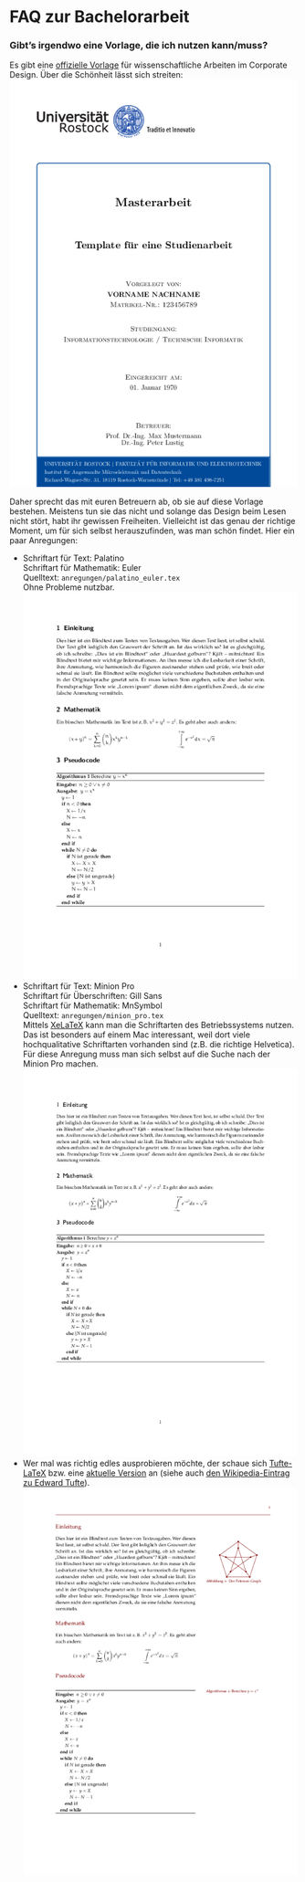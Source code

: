# FAQ zur Bachelorarbeit

### Gibt’s irgendwo eine Vorlage, die ich nutzen kann/muss?

Es gibt eine [offizielle Vorlage](https://www.uni-rostock.de/universitaet/uni-gestern-und-heute/corporate-design/vorlagen/vorlagen-fuer-wiss-arbeiten/) für wissenschaftliche Arbeiten im Corporate Design. Über die Schönheit lässt sich streiten:  
![Titelseite der LaTeX-Vorlage der Uni](bilder/Vorlage_Titelseite.png)

Daher sprecht das mit euren Betreuern ab, ob sie auf diese Vorlage bestehen. Meistens tun sie das nicht und solange das Design beim Lesen nicht stört, habt ihr gewissen Freiheiten. Vielleicht ist das genau der richtige Moment, um für sich selbst herauszufinden, was man schön findet. Hier ein paar Anregungen:

* Schriftart für Text: Palatino  
  Schriftart für Mathematik: Euler  
  Quelltext: `anregungen/palatino_euler.tex`  
  Ohne Probleme nutzbar.  
  ![Palatino und Euler](bilder/palatino_euler.png)
* Schriftart für Text: Minion Pro  
  Schriftart für Überschriften: Gill Sans  
  Schriftart für Mathematik: MnSymbol  
  Quelltext: `anregungen/minion_pro.tex`  
  Mittels [XeLaTeX](https://de.wikipedia.org/wiki/XeTeX) kann man die Schriftarten des Betriebssystems nutzen. Das ist besonders auf einem Mac interessant, weil dort viele hochqualitative Schriftarten vorhanden sind (z.B. die richtige Helvetica). Für diese Anregung muss man sich selbst auf die Suche nach der Minion Pro machen.  
  ![Minion Pro und Gill Sans](bilder/minion_pro.png)
* Wer mal was richtig edles ausprobieren möchte, der schaue sich [Tufte-LaTeX](https://tufte-latex.github.io/tufte-latex/) bzw. eine [aktuelle Version](https://github.com/cbettinger/tufte-lovecraft-latex) an (siehe auch [den Wikipedia-Eintrag zu Edward Tufte](https://de.wikipedia.org/wiki/Edward_Tufte)).  
  ![Tufte mit Palatino](bilder/tufte.png)
